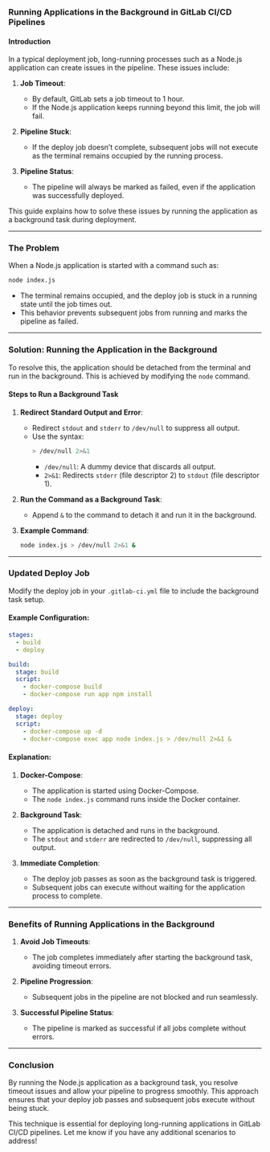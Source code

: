 ### Running Applications in the Background in GitLab CI/CD Pipelines

#### Introduction
In a typical deployment job, long-running processes such as a Node.js application can create issues in the pipeline. These issues include:

1. **Job Timeout**:
   - By default, GitLab sets a job timeout to 1 hour.
   - If the Node.js application keeps running beyond this limit, the job will fail.

2. **Pipeline Stuck**:
   - If the deploy job doesn’t complete, subsequent jobs will not execute as the terminal remains occupied by the running process.

3. **Pipeline Status**:
   - The pipeline will always be marked as failed, even if the application was successfully deployed.

This guide explains how to solve these issues by running the application as a background task during deployment.

---

### The Problem
When a Node.js application is started with a command such as:
```bash
node index.js
```
- The terminal remains occupied, and the deploy job is stuck in a running state until the job times out.
- This behavior prevents subsequent jobs from running and marks the pipeline as failed.

---

### Solution: Running the Application in the Background
To resolve this, the application should be detached from the terminal and run in the background. This is achieved by modifying the `node` command.

#### Steps to Run a Background Task
1. **Redirect Standard Output and Error**:
   - Redirect `stdout` and `stderr` to `/dev/null` to suppress all output.
   - Use the syntax:
     ```bash
     > /dev/null 2>&1
     ```
     - `/dev/null`: A dummy device that discards all output.
     - `2>&1`: Redirects `stderr` (file descriptor 2) to `stdout` (file descriptor 1).

2. **Run the Command as a Background Task**:
   - Append `&` to the command to detach it and run it in the background.

3. **Example Command**:
   ```bash
   node index.js > /dev/null 2>&1 &
   ```

---

### Updated Deploy Job
Modify the deploy job in your `.gitlab-ci.yml` file to include the background task setup.

#### Example Configuration:
```yaml
stages:
  - build
  - deploy

build:
  stage: build
  script:
    - docker-compose build
    - docker-compose run app npm install

deploy:
  stage: deploy
  script:
    - docker-compose up -d
    - docker-compose exec app node index.js > /dev/null 2>&1 &
```

#### Explanation:
1. **Docker-Compose**:
   - The application is started using Docker-Compose.
   - The `node index.js` command runs inside the Docker container.

2. **Background Task**:
   - The application is detached and runs in the background.
   - The `stdout` and `stderr` are redirected to `/dev/null`, suppressing all output.

3. **Immediate Completion**:
   - The deploy job passes as soon as the background task is triggered.
   - Subsequent jobs can execute without waiting for the application process to complete.

---

### Benefits of Running Applications in the Background
1. **Avoid Job Timeouts**:
   - The job completes immediately after starting the background task, avoiding timeout errors.

2. **Pipeline Progression**:
   - Subsequent jobs in the pipeline are not blocked and run seamlessly.

3. **Successful Pipeline Status**:
   - The pipeline is marked as successful if all jobs complete without errors.

---

### Conclusion
By running the Node.js application as a background task, you resolve timeout issues and allow your pipeline to progress smoothly. This approach ensures that your deploy job passes and subsequent jobs execute without being stuck.

This technique is essential for deploying long-running applications in GitLab CI/CD pipelines. Let me know if you have any additional scenarios to address!


